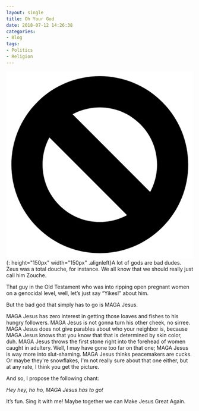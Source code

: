 ```yaml
---
layout: single
title: Oh Your God
date: 2018-07-12 14:26:38
categories:
- Blog
tags:
- Politics
- Religion
---
```

![Denied](/assets/images/Denied.png){: height="150px" width="150px" .alignleft}A lot of gods are bad dudes. Zeus was a total douche, for instance. We all know that we should really just call him Zouche.

That guy in the Old Testament who was into ripping open pregnant women on a genocidal level, well, let’s just say “Yikes!” about him.

But the bad god that simply has to go is MAGA Jesus.

MAGA Jesus has zero interest in getting those loaves and fishes to his hungry followers. MAGA Jesus is not gonna turn his other cheek, no sirree. MAGA Jesus does not give parables about who your neighbor is, because MAGA Jesus knows that you know that that is determined by skin color, duh. MAGA Jesus throws the first stone right into the forehead of women caught in adultery. Well, I may have gone too far on that one; MAGA Jesus is way more into slut-shaming. MAGA Jesus thinks peacemakers are cucks. Or maybe they're snowflakes, I'm not really sure about that one either, but at any rate, I think you get the picture.

And so, I propose the following chant:

*Hey hey, ho ho, MAGA Jesus has to go!*

It’s fun. Sing it with me! Maybe together we can Make Jesus Great Again.
